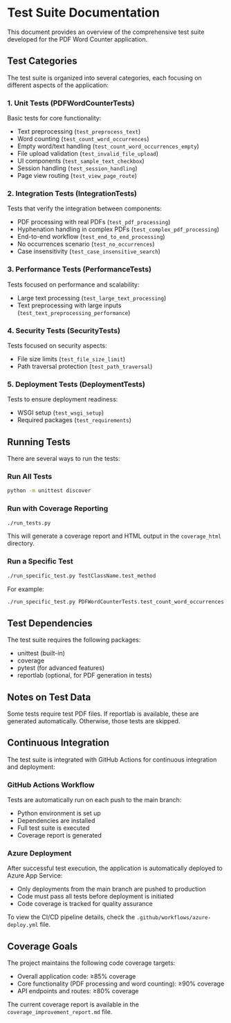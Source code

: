 # Test Suite Documentation

This document provides an overview of the comprehensive test suite developed for the PDF Word Counter application.

## Test Categories

The test suite is organized into several categories, each focusing on different aspects of the application:

### 1. Unit Tests (PDFWordCounterTests)

Basic tests for core functionality:
- Text preprocessing (`test_preprocess_text`)
- Word counting (`test_count_word_occurrences`)
- Empty word/text handling (`test_count_word_occurrences_empty`)
- File upload validation (`test_invalid_file_upload`)
- UI components (`test_sample_text_checkbox`)
- Session handling (`test_session_handling`)
- Page view routing (`test_view_page_route`)

### 2. Integration Tests (IntegrationTests)

Tests that verify the integration between components:
- PDF processing with real PDFs (`test_pdf_processing`)
- Hyphenation handling in complex PDFs (`test_complex_pdf_processing`)
- End-to-end workflow (`test_end_to_end_processing`)
- No occurrences scenario (`test_no_occurrences`)
- Case insensitivity (`test_case_insensitive_search`)

### 3. Performance Tests (PerformanceTests)

Tests focused on performance and scalability:
- Large text processing (`test_large_text_processing`)
- Text preprocessing with large inputs (`test_text_preprocessing_performance`)

### 4. Security Tests (SecurityTests)

Tests focused on security aspects:
- File size limits (`test_file_size_limit`)
- Path traversal protection (`test_path_traversal`)

### 5. Deployment Tests (DeploymentTests)

Tests to ensure deployment readiness:
- WSGI setup (`test_wsgi_setup`)
- Required packages (`test_requirements`)

## Running Tests

There are several ways to run the tests:

### Run All Tests

```bash
python -m unittest discover
```

### Run with Coverage Reporting

```bash
./run_tests.py
```

This will generate a coverage report and HTML output in the `coverage_html` directory.

### Run a Specific Test

```bash
./run_specific_test.py TestClassName.test_method
```

For example:
```bash
./run_specific_test.py PDFWordCounterTests.test_count_word_occurrences
```

## Test Dependencies

The test suite requires the following packages:
- unittest (built-in)
- coverage
- pytest (for advanced features)
- reportlab (optional, for PDF generation in tests)

## Notes on Test Data

Some tests require test PDF files. If reportlab is available, these are generated automatically. Otherwise, those tests are skipped.

## Continuous Integration

The test suite is integrated with GitHub Actions for continuous integration and deployment:

### GitHub Actions Workflow

Tests are automatically run on each push to the main branch:
- Python environment is set up
- Dependencies are installed
- Full test suite is executed
- Coverage report is generated

### Azure Deployment

After successful test execution, the application is automatically deployed to Azure App Service:
- Only deployments from the main branch are pushed to production
- Code must pass all tests before deployment is initiated
- Code coverage is tracked for quality assurance

To view the CI/CD pipeline details, check the `.github/workflows/azure-deploy.yml` file.

## Coverage Goals

The project maintains the following code coverage targets:
- Overall application code: ≥85% coverage
- Core functionality (PDF processing and word counting): ≥90% coverage
- API endpoints and routes: ≥80% coverage

The current coverage report is available in the `coverage_improvement_report.md` file.
